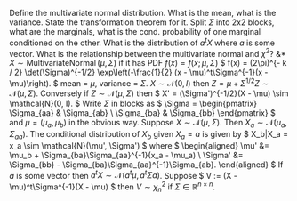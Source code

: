 Define the multivariate normal distribution. What is the mean, what is the variance.
State the transformation theorem for it.
Split $\Sigma$ into 2x2 blocks, what are the marginals, what is the cond. probability of one marginal conditioned on the other.
What is the distribution of $a^tX$ where $a$ is some vector.
What is the relationship between the multivariate normal and $\chi^2$?
&*
$X \sim \operatorname{Multivariate Normal}(\mu, \Sigma)$ if it has PDF $f(x) = f(x; \mu, \Sigma)$
$
f(x) = (2\pi)^{- k / 2} \det(\Sigma)^{-1/2} \exp\left(-\frac{1}{2} (x - \mu)^t\Sigma^{-1}(x - \mu)\right).
$
mean = $\mu$, variance = $\Sigma$.
$X \sim \mathcal{N}(0, I)$ then $Z = \mu + \Sigma^{1 / 2} Z \sim \mathcal{N}(\mu, \Sigma)$. Conversely if $Z \sim \mathcal{N}(\mu, \Sigma)$ then
$
X' = (\Sigma')^{-1/2}(X - \mu) \sim \mathcal{N}(0, I).
$
Write $\Sigma$ in blocks as
$
\Sigma = \begin{pmatrix}
\Sigma_{aa} & \Sigma_{ab} \\
\Sigma_{ba} & \Sigma_{bb}
\end{pmatrix}
$
and $\mu = (\mu_a, \mu_b)$ in the obvious way.
Suppose $X \sim \mathcal{N}(\mu, \Sigma)$. Then $X_a \sim \mathcal{N}(\mu_a, \Sigma_{aa})$. 
The conditional distribution of $X_b$ given $X_a = a$ is given by
$
X_b|X_a = x_a \sim \mathcal{N}(\mu', \Sigma')
$
where
$
\begin{aligned}
\mu' &= \mu_b + \Sigma_{ba}\Sigma_{aa}^{-1}(x_a - \mu_a) \\
\Sigma' &= \Sigma_{bb} - \Sigma_{ba}\Sigma_{aa}^{-1}\Sigma_{ab}.
\end{aligned}
$
If $a$ is some vector then $a^tX \sim \mathcal{N}(a^t \mu, a^t\Sigma a)$.
Suppose 
$
V := (X - \mu)^t\Sigma^{-1}(X - \mu)
$
then $V \sim \chi_n^2$ if $\Sigma \in \mathbb{R}^{n \times n}$.
<!--SR:!2023-05-08,1,130-->